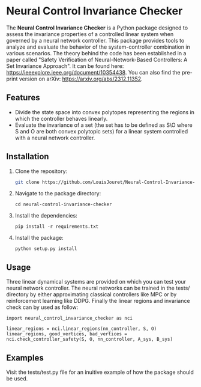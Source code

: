 # Neural Control Invariance Checker

The **Neural Control Invariance Checker** is a Python package designed to assess the invariance properties of a controlled linear system when governed by a neural network controller. This package provides tools to analyze and evaluate the behavior of the system-controller combination in various scenarios. The theory behind the code has been established in a paper called "Safety Verification of Neural-Network-Based Controllers: A Set Invariance Approach". It can be found here: https://ieeexplore.ieee.org/document/10354438. You can also find the pre-print version on arXiv: https://arxiv.org/abs/2312.11352.

## Features

- Divide the state space into convex polytopes representing the regions in which the controller behaves linearly.
- Evaluate the invariance of a set (the set has to be defined as S\O where S and O are both convex polytopic sets) for a linear system controlled with a neural network controller.


## Installation

1. Clone the repository:

   ```bash
   git clone https://github.com/LouisJouret/Neural-Control-Invariance-Checker.git
   ```

2. Navigate to the package directory:

    `cd neural-control-invariance-checker`

3. Install the dependencies:
    
    `pip install -r requirements.txt`

4. Install the package:

    `python setup.py install`

## Usage

Three linear dynamical systems are provided on which you can test your neural network controller. The neural networks can be trained in the tests/ directory by either approximating classical controllers like MPC or by reinforcement learning like DDPG. Finally the linear regions and invariance check can by used as follow:
```
import neural_control_invariance_checker as nci

linear_regions = nci.linear_regions(nn_controller, S, O)
linear_regions, good_vertices, bad_vertices = nci.check_controller_safety(S, O, nn_controller, A_sys, B_sys)
```

## Examples
Visit the tests/test.py file for an inuitive example of how the package should be used.
